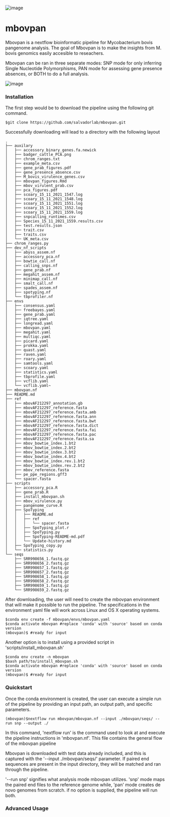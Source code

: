 ![image](https://user-images.githubusercontent.com/40697188/193487621-a4b91a1c-19b6-42df-9e63-7fcff0658be0.png)


# mbovpan
Mbovpan is a nextflow bioinformatic pipeline for Mycobacterium bovis pangenome analysis. The goal of Mbovpan is to make the insights from M. bovis genomics easily accesible to reseachers.  

Mbovpan can be ran in three separate modes: SNP mode for only inferring Single Nucleotide Polymorphisms, PAN mode for assessing gene presence absences, or BOTH to do a full analysis. 

![image](https://user-images.githubusercontent.com/40697188/191386250-52b8a354-5611-44b5-8055-db29337cbe31.png)


### Installation  

The first step would be to download the pipeline using the following git command.
```
$git clone https://github.com/salvadorlab/mbovpan.git
```
Successfully downloading will lead to a directory with the following layout 

```
.
├── auxilary
│   ├── accessory_binary_genes.fa.newick
│   ├── badger_cattle_PCA.png
│   ├── chrom_ranges.txt
│   ├── example_meta.csv
│   ├── gene_prab_figures.pdf
│   ├── gene_presence_absence.csv
│   ├── M_bovis_virulence_genes.csv
│   ├── mbovpan_figures.Rmd
│   ├── mbov_virulent_prab.csv
│   ├── pca_figures.pdf
│   ├── scoary_15_11_2021_1547.log
│   ├── scoary_15_11_2021_1548.log
│   ├── scoary_15_11_2021_1551.log
│   ├── scoary_15_11_2021_1552.log
│   ├── scoary_15_11_2021_1559.log
│   ├── snpcalling_runtimes.csv
│   ├── Species_15_11_2021_1559.results.csv
│   ├── test.results.json
│   ├── trait.csv
│   ├── traits.csv
│   └── UK_meta.csv
├── chrom_ranges.py
├── dev_nf_scripts
│   ├── abyss_assem.nf
│   ├── accessory_pca.nf
│   ├── bowtie_call.nf
│   ├── calling_snps.nf
│   ├── gene_prab.nf
│   ├── megahit_assem.nf
│   ├── minimap_call.nf
│   ├── smalt_call.nf
│   ├── spades_assem.nf
│   ├── spotyping.nf
│   └── tbprofiler.nf
├── envs
│   ├── consensus.yaml
│   ├── freebayes.yaml
│   ├── gene_prab.yaml
│   ├── iqtree.yaml
│   ├── longread.yaml
│   ├── mbovpan.yaml
│   ├── megahit.yaml
│   ├── multiqc.yaml
│   ├── picard.yaml
│   ├── prokka.yaml
│   ├── quast.yaml
│   ├── raven.yaml
│   ├── roary.yaml
│   ├── samtools.yaml
│   ├── scoary.yaml
│   ├── statistics.yaml
│   ├── tbprofile.yaml
│   ├── vcflib.yaml
│   └── vcflib.yaml~
├── mbovpan.nf
├── README.md
├── ref
│   ├── mbovAF212297_annotation.gb
│   ├── mbovAF212297_reference.fasta
│   ├── mbovAF212297_reference.fasta.amb
│   ├── mbovAF212297_reference.fasta.ann
│   ├── mbovAF212297_reference.fasta.bwt
│   ├── mbovAF212297_reference.fasta.dict
│   ├── mbovAF212297_reference.fasta.fai
│   ├── mbovAF212297_reference.fasta.pac
│   ├── mbovAF212297_reference.fasta.sa
│   ├── mbov_bowtie_index.1.bt2
│   ├── mbov_bowtie_index.2.bt2
│   ├── mbov_bowtie_index.3.bt2
│   ├── mbov_bowtie_index.4.bt2
│   ├── mbov_bowtie_index.rev.1.bt2
│   ├── mbov_bowtie_index.rev.2.bt2
│   ├── mbov_reference.fasta
│   ├── pe_ppe_regions.gff3
│   └── spacer.fasta
├── scripts
│   ├── accessory_pca.R
│   ├── gene_prab.R
│   ├── install_mbovpan.sh
│   ├── mbov_virulence.py
│   ├── pangenome_curve.R
│   ├── SpoTyping
│   │   ├── README.md
│   │   ├── ref
│   │   │   └── spacer.fasta
│   │   ├── SpoTyping_plot.r
│   │   ├── SpoTyping.py
│   │   ├── SpoTyping-README-md.pdf
│   │   └── Update-history.md
│   ├── SpoTyping_copy.py
│   └── statistics.py
└── seqs
    ├── SRR998656_1.fastq.gz
    ├── SRR998656_2.fastq.gz
    ├── SRR998657_1.fastq.gz
    ├── SRR998657_2.fastq.gz
    ├── SRR998658_1.fastq.gz
    ├── SRR998658_2.fastq.gz
    ├── SRR998659_1.fastq.gz
    └── SRR998659_2.fastq.gz

```
After downloading, the user will need to create the mbovpan environment that will make it possible to run the pipeline. The specifications in the environment yaml file will work across Linux and OS X operating systems. 

```
$conda env create -f mbovpan/envs/mbovpan.yaml 
$conda activate mbovpan #replace 'conda' with 'source' based on conda version
(mbovpan)$ #ready for input
```

Another option is to install using a provided script in 'scripts/install_mbovpan.sh'

```
$conda env create -n mbovpan
$bash path/to/install_mbovpan.sh
$conda activate mbovpan #replace 'conda' with 'source' based on conda version
(mbovpan)$ #ready for input 
```

### Quickstart

Once the conda environment is created, the user can execute a simple run of the pipeline by providing an input path, an output path, and specific parameters. 

```
(mbovpan)$nextflow run mbovpan/mbovpan.nf --input ./mbovpan/seqs/ --run snp --output ./ 
```
In this command, 'nextflow run' is the command used to look at and execute the pipeline instructions in 'mbovpan.nf'. This file contains the general flow of the mbovpan pipeline

Mbovpan is downloaded with test data already included, and this is captured with the '--input ./mbovpan/seqs/' parameter. If paired end sequences are present in the input directory, they will be matched and ran through the pipeline. 

'--run snp' signifies what analysis mode mbovpan utilizes. 'snp' mode maps the paired end files to the reference genome while, 'pan' mode creates de novo genomes from scratch. if no option is supplied, the pipeline will run both. 

### Advanced Usage


